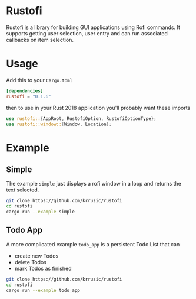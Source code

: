 Rustofi
=======

Rustofi is a library for building GUI applications using Rofi commands. 
It supports getting user selection, user entry and can run associated callbacks on item selection. 

# Usage
Add this to your `Cargo.toml`
```toml
[dependencies]
rustofi = "0.1.6"
```

then to use in your Rust 2018 application you'll probably want these imports
```rust
use rustofi::{AppRoot, RustofiOption, RustofiOptionType};
use rustofi::window::{Window, Location}; 
```

# Example

## Simple
The example `simple` just displays a rofi window in a loop and returns the text selected.
```bash
git clone https://github.com/krruzic/rustofi
cd rustofi
cargo run --example simple
```

## Todo App
A more complicated example `todo_app` is a persistent Todo List that can
- create new Todos
- delete Todos
- mark Todos as finished

```bash
git clone https://github.com/krruzic/rustofi
cd rustofi
cargo run --example todo_app
```
